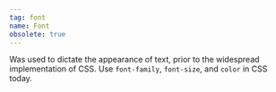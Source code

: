 ```yaml
---
tag: font
name: Font
obsolete: true
---
```


Was used to dictate the appearance of text, prior to the widespread implementation of CSS. Use `font-family`, `font-size`, and `color` in CSS today.

